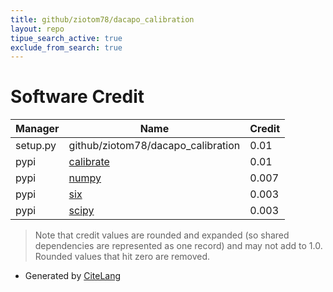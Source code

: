 ```yaml
---
title: github/ziotom78/dacapo_calibration
layout: repo
tipue_search_active: true
exclude_from_search: true
---
```

# Software Credit

|Manager|Name|Credit|
|-------|----|------|
|setup.py|github/ziotom78/dacapo_calibration|0.01|
|pypi|[calibrate](https://github.com/ginkgobioworks/calibrate)|0.01|
|pypi|[numpy](https://www.numpy.org)|0.007|
|pypi|[six](https://github.com/benjaminp/six)|0.003|
|pypi|[scipy](https://www.scipy.org)|0.003|


> Note that credit values are rounded and expanded (so shared dependencies are represented as one record) and may not add to 1.0. Rounded values that hit zero are removed.


- Generated by [CiteLang](https://github.com/vsoch/citelang)
